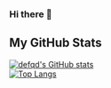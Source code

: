 ### Hi there 👋
## My GitHub Stats
[![defqd's GitHub stats](https://github-readme-stats.vercel.app/api?username=defqd&show_icons=true&theme=material-palenight)](https://github.com/defqd/github-readme-stats)</br>
[![Top Langs](https://github-readme-stats.vercel.app/api/top-langs/?username=defqd&layout=compact&theme=material-palenight)](https://github.com/defqd/github-readme-stats)
